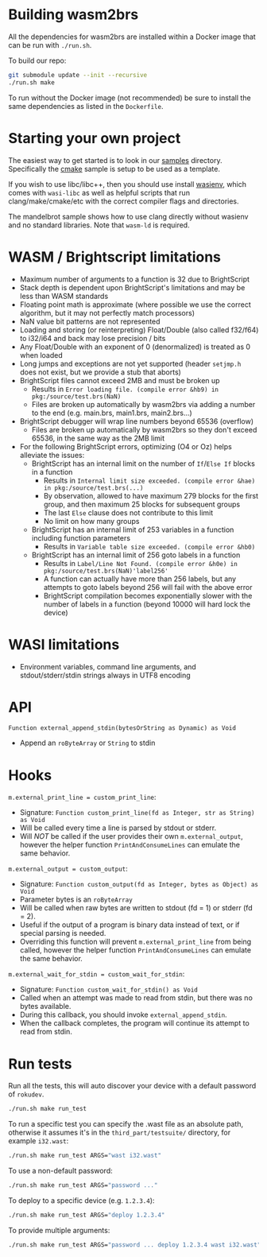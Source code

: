 # Building wasm2brs
All the dependencies for wasm2brs are installed within a Docker image that can be run with `./run.sh`.

To build our repo:
```bash
git submodule update --init --recursive
./run.sh make
```

To run without the Docker image (not recommended) be sure to install the same dependencies as listed in the `Dockerfile`.

# Starting your own project
The easiest way to get started is to look in our [samples](samples) directory. Specifically the [cmake](samples/cmake) sample is setup to be used as a template.

If you wish to use libc/libc++, then you should use install [wasienv](https://github.com/wasienv/wasienv), which comes with `wasi-libc` as well as helpful scripts that run clang/make/cmake/etc with the correct compiler flags and directories.

The mandelbrot sample shows how to use clang directly without wasienv and no standard libraries. Note that `wasm-ld` is required.

# WASM / Brightscript limitations
- Maximum number of arguments to a function is 32 due to BrightScript
- Stack depth is dependent upon BrightScript's limitations and may be less than WASM standards
- Floating point math is approximate (where possible we use the correct algorithm, but it may not perfectly match processors)
- NaN value bit patterns are not represented
- Loading and storing (or reinterpreting) Float/Double (also called f32/f64) to i32/i64 and back may lose precision / bits
- Any Float/Double with an exponent of 0 (denormalized) is treated as 0 when loaded
- Long jumps and exceptions are not yet supported (header `setjmp.h` does not exist, but we provide a stub that aborts)
- BrightScript files cannot exceed 2MB and must be broken up
  - Results in `Error loading file. (compile error &hb9) in pkg:/source/test.brs(NaN)`
  - Files are broken up automatically by wasm2brs via adding a number to the end (e.g. main.brs, main1.brs, main2.brs...)
- BrightScript debugger will wrap line numbers beyond 65536 (overflow)
  - Files are broken up automatically by wasm2brs so they don't exceed 65536, in the same way as the 2MB limit
- For the following BrightScript errors, optimizing (O4 or Oz) helps alleviate the issues:
  - BrightScript has an internal limit on the number of `If`/`Else If` blocks in a function
    - Results in `Internal limit size exceeded. (compile error &hae) in pkg:/source/test.brs(...)`
    - By observation, allowed to have maximum 279 blocks for the first group, and then maximum 25 blocks for subsequent groups
    - The last `Else` clause does not contribute to this limit
    - No limit on how many groups
  - BrightScript has an internal limit of 253 variables in a function including function parameters
    - Results in `Variable table size exceeded. (compile error &hb0)`
  - BrightScript has an internal limit of 256 goto labels in a function
    - Results in `Label/Line Not Found. (compile error &h0e) in pkg:/source/test.brs(NaN)'label256'`
    - A function can actually have more than 256 labels, but any attempts to goto labels beyond 256 will fail with the above error
    - BrightScript compilation becomes exponentially slower with the number of labels in a function (beyond 10000 will hard lock the device)

# WASI limitations
- Environment variables, command line arguments, and stdout/stderr/stdin strings always in UTF8 encoding

# API
`Function external_append_stdin(bytesOrString as Dynamic) as Void`
- Append an `roByteArray` or `String` to stdin

# Hooks
`m.external_print_line = custom_print_line`:
- Signature: `Function custom_print_line(fd as Integer, str as String) as Void`
- Will be called every time a line is parsed by stdout or stderr.
- Will *NOT* be called if the user provides their own `m.external_output`, however the helper function `PrintAndConsumeLines` can emulate the same behavior.

`m.external_output = custom_output`:
- Signature: `Function custom_output(fd as Integer, bytes as Object) as Void`
- Parameter bytes is an `roByteArray`
- Will be called when raw bytes are written to stdout (fd = 1) or stderr (fd = 2).
- Useful if the output of a program is binary data instead of text, or if special parsing is needed.
- Overriding this function will prevent `m.external_print_line` from being called, however the helper function `PrintAndConsumeLines` can emulate the same behavior.

`m.external_wait_for_stdin = custom_wait_for_stdin`:
- Signature: `Function custom_wait_for_stdin() as Void`
- Called when an attempt was made to read from stdin, but there was no bytes available.
- During this callback, you should invoke `external_append_stdin`.
- When the callback completes, the program will continue its attempt to read from stdin.

# Run tests
Run all the tests, this will auto discover your device with a default password of `rokudev`.
```bash
./run.sh make run_test
```

To run a specific test you can specify the .wast file as an absolute path, otherwise it assumes it's in the `third_part/testsuite/` directory, for example `i32.wast`:
```bash
./run.sh make run_test ARGS="wast i32.wast"
```

To use a non-default password:
```bash
./run.sh make run_test ARGS="password ..."
```

To deploy to a specific device (e.g. `1.2.3.4`):
```bash
./run.sh make run_test ARGS="deploy 1.2.3.4"
```

To provide multiple arguments:
```bash
./run.sh make run_test ARGS="password ... deploy 1.2.3.4 wast i32.wast"
```
